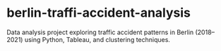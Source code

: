 # berlin-traffi-accident-analysis
Data analysis project exploring traffic accident patterns in Berlin (2018–2021) using Python, Tableau, and clustering techniques.
